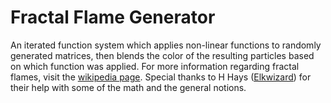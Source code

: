 # Fractal Flame Generator 
An iterated function system which applies non-linear functions to randomly generated matrices, then blends the color of the resulting particles based on which function was applied.
For more information regarding fractal flames, visit the [wikipedia page](https://en.wikipedia.org/wiki/Fractal_flame).
Special thanks to H Hays ([Elkwizard](https://www.github.com/Elkwizard)) for their help with some of the math and the general notions.
